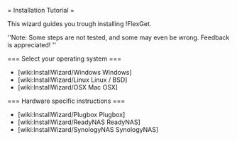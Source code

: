 = Installation Tutorial =

This wizard guides you trough installing !FlexGet.

''Note: Some steps are not tested, and some may even be wrong. Feedback is appreciated! ''

=== Select your operating system ===

 * [wiki:InstallWizard/Windows Windows]
 * [wiki:InstallWizard/Linux Linux / BSD]
 * [wiki:InstallWizard/OSX Mac OSX]

=== Hardware specific instructions ===

 * [wiki:InstallWizard/Plugbox Plugbox]
 * [wiki:InstallWizard/ReadyNAS ReadyNAS]
 * [wiki:InstallWizard/SynologyNAS SynologyNAS]